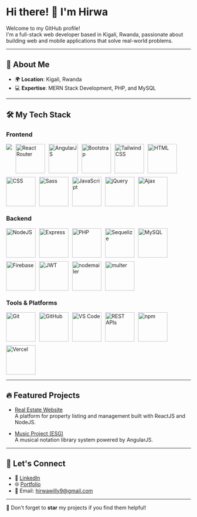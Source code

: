# Hi there! 👋 I'm Hirwa  

Welcome to my GitHub profile!  
I'm a full-stack web developer based in Kigali, Rwanda, passionate about building web and mobile applications that solve real-world problems.  

---

## 🌟 About Me  

- 🌍 **Location**: Kigali, Rwanda  
- 💻 **Expertise**: MERN Stack Development, PHP, and MySQL  

---

## 🛠️ My Tech Stack  
### Frontend  
<div style="display: flex; flex-wrap: wrap; gap: 10px;">
  <img src="https://cdn.jsdelivr.net/gh/devicons/devicon@latest/icons/react/react-original.svg" />
  <img src="https://cdn.jsdelivr.net/npm/simple-icons@v6/icons/reactrouter.svg" alt="React Router" style="width: 5rem; height: 5rem;">
  <img src="https://cdn.jsdelivr.net/npm/simple-icons@v6/icons/angular.svg" alt="AngularJS" style="width: 5rem; height: 5rem;">
  <img src="https://cdn.jsdelivr.net/npm/simple-icons@v6/icons/bootstrap.svg" alt="Bootstrap" style="width: 5rem; height: 5rem;">
  <img src="https://cdn.jsdelivr.net/npm/simple-icons@v6/icons/tailwindcss.svg" alt="TailwindCSS" style="width: 5rem; height: 5rem;">
  <img src="https://cdn.jsdelivr.net/npm/simple-icons@v6/icons/html5.svg" alt="HTML" style="width: 5rem; height: 5rem;">
  <img src="https://cdn.jsdelivr.net/npm/simple-icons@v6/icons/css3.svg" alt="CSS" style="width: 5rem; height: 5rem;">
  <img src="https://cdn.jsdelivr.net/npm/simple-icons@v6/icons/sass.svg" alt="Sass" style="width: 5rem; height: 5rem;">
  <img src="https://cdn.jsdelivr.net/npm/simple-icons@v6/icons/javascript.svg" alt="JavaScript" style="width: 5rem; height: 5rem;">
  <img src="https://cdn.jsdelivr.net/npm/simple-icons@v6/icons/jquery.svg" alt="jQuery" style="width: 5rem; height: 5rem;">
  <img src="https://cdn.jsdelivr.net/npm/simple-icons@v6/icons/ajax.svg" alt="Ajax" style="width: 5rem; height: 5rem;">
</div>


### Backend  
<div style="display: flex; flex-wrap: wrap; gap: 10px;">
  <img src="https://cdn.jsdelivr.net/npm/simple-icons@v6/icons/node-dot-js.svg" alt="NodeJS" style="width: 5rem; height: 5rem;">
  <img src="https://cdn.jsdelivr.net/npm/simple-icons@v6/icons/express.svg" alt="Express" style="width: 5rem; height: 5rem;">
  <img src="https://cdn.jsdelivr.net/npm/simple-icons@v6/icons/php.svg" alt="PHP" style="width: 5rem; height: 5rem;">
  <img src="https://cdn.jsdelivr.net/npm/simple-icons@v6/icons/sequelize.svg" alt="Sequelize" style="width: 5rem; height: 5rem;">
  <img src="https://cdn.jsdelivr.net/npm/simple-icons@v6/icons/mysql.svg" alt="MySQL" style="width: 5rem; height: 5rem;">
  <img src="https://cdn.jsdelivr.net/npm/simple-icons@v6/icons/firebase.svg" alt="Firebase" style="width: 5rem; height: 5rem;">
  <img src="https://cdn.jsdelivr.net/npm/simple-icons@v6/icons/jsonwebtokens.svg" alt="JWT" style="width: 5rem; height: 5rem;">
  <img src="https://cdn.jsdelivr.net/npm/simple-icons@v6/icons/nodemailer.svg" alt="nodemailer" style="width: 5rem; height: 5rem;">
  <img src="https://cdn.jsdelivr.net/npm/simple-icons@v6/icons/multer.svg" alt="multer" style="width: 5rem; height: 5rem;">
</div>

### Tools & Platforms  
<div style="display: flex; flex-wrap: wrap; gap: 10px;">
  <img src="https://cdn.jsdelivr.net/npm/simple-icons@v6/icons/git.svg" alt="Git" style="width: 5rem; height: 5rem;">
  <img src="https://cdn.jsdelivr.net/npm/simple-icons@v6/icons/github.svg" alt="GitHub" style="width: 5rem; height: 5rem;">
  <img src="https://cdn.jsdelivr.net/npm/simple-icons@v6/icons/visualstudiocode.svg" alt="VS Code" style="width: 5rem; height: 5rem;">
  <img src="https://cdn.jsdelivr.net/npm/simple-icons@v6/icons/postman.svg" alt="REST APIs" style="width: 5rem; height: 5rem;">
  <img src="https://cdn.jsdelivr.net/npm/simple-icons@v6/icons/npm.svg" alt="npm" style="width: 5rem; height: 5rem;">
  <img src="https://cdn.jsdelivr.net/npm/simple-icons@v6/icons/vercel.svg" alt="Vercel" style="width: 5rem; height: 5rem;">
</div>

---

## 🔥 Featured Projects  

- [Real Estate Website](https://github.com/Hirwa9/sam-real-estate)  
  A platform for property listing and management built with ReactJS and NodeJS.  

- [Music Project (ESG)](https://esgrprwanda.com/esgrp/Services/CHM_Songs)  
  A musical notation library system powered by AngularJS.  

---

## 📨 Let's Connect  

- 💼 [LinkedIn](https://www.linkedin.com/in/hirwa-cyuzuzo-willy-94159427b/)  
- 🌐 [Portfolio](https://hirwa9.github.io/)  
- 📧 Email: hirwawilly9@gmail.com  

---  

🌟 Don't forget to **star** my projects if you find them helpful!
